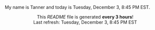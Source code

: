 My name is Tanner and today is Tuesday, December 3, 8:45 PM EST.

<p align="center">This <i>README</i> file is generated <b>every 3 hours</b>!</br>Last refresh: Tuesday, December 3, 8:45 PM EST<br /></p>
